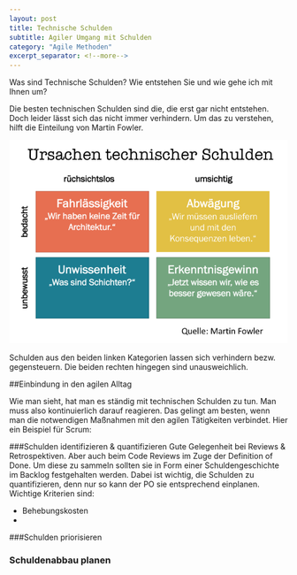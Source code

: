 ```yaml
---
layout: post
title: Technische Schulden
subtitle: Agiler Umgang mit Schulden
category: "Agile Methoden"
excerpt_separator: <!--more-->
---
```

Was sind Technische Schulden?
Wie entstehen Sie und wie gehe ich mit Ihnen um?

<!--more-->

Die besten technischen Schulden sind die, die erst gar nicht entstehen. Doch leider lässt sich das nicht immer verhindern. Um das zu verstehen, hilft die Einteilung von Martin Fowler.

![Gründe für technische Schulden](/assets/technical_debt_reasons.png)

Schulden aus den beiden linken Kategorien lassen sich verhindern bezw. gegensteuern. Die beiden rechten hingegen sind unausweichlich.

##Einbindung in den agilen Alltag

Wie man sieht, hat man es ständig mit technischen Schulden zu tun. Man muss also kontinuierlich darauf reagieren. Das gelingt am besten, wenn man die notwendigen Maßnahmen mit den agilen Tätigkeiten verbindet. Hier ein Beispiel für Scrum:

###Schulden identifizieren & quantifizieren
Gute Gelegenheit bei Reviews & Retrospektiven. Aber auch beim Code Reviews im Zuge der Definition of Done. Um diese zu sammeln sollten sie in Form einer Schuldengeschichte im Backlog festgehalten werden. Dabei ist wichtig, die Schulden zu quantifizieren, denn nur so kann der PO sie entsprechend einplanen. Wichtige Kriterien sind:

- Behebungskosten
-

###Schulden priorisieren

### Schuldenabbau planen

